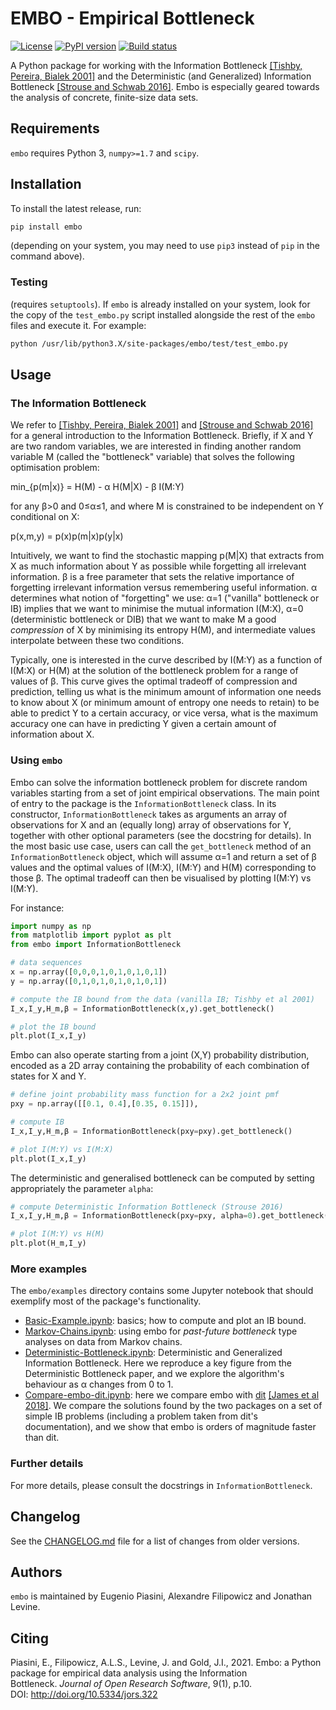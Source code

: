 # EMBO - Empirical Bottleneck
[![License](https://img.shields.io/pypi/l/embo)](https://www.gnu.org/licenses/gpl-3.0.txt)
[![PyPI version](https://img.shields.io/pypi/v/embo.svg)](https://pypi.python.org/pypi/embo/)
[![Build status](https://img.shields.io/gitlab/pipeline/epiasini/embo)](https://gitlab.com/epiasini/embo/pipelines)

A Python package for working with the Information Bottleneck [[Tishby,
Pereira, Bialek 2001]](https://arxiv.org/abs/physics/0004057) and the
Deterministic (and Generalized) Information Bottleneck [[Strouse and
Schwab 2016]](https://arxiv.org/abs/1604.00268). Embo is especially
geared towards the analysis of concrete, finite-size data sets.

## Requirements

`embo` requires Python 3, `numpy>=1.7` and `scipy`.

## Installation
To install the latest release, run:
``` bash
pip install embo
```
(depending on your system, you may need to use `pip3` instead of `pip`
in the command above).

### Testing
(requires `setuptools`). If `embo` is already installed on your
system, look for the copy of the `test_embo.py` script installed
alongside the rest of the `embo` files and execute it. For example:

``` bash
python /usr/lib/python3.X/site-packages/embo/test/test_embo.py
```

## Usage

### The Information Bottleneck
We refer to [[Tishby, Pereira, Bialek
2001]](https://arxiv.org/abs/physics/0004057) and [[Strouse and Schwab
2016]](https://arxiv.org/abs/1604.00268) for a general introduction to
the Information Bottleneck. Briefly, if X and Y are two random
variables, we are interested in finding another random variable M
(called the "bottleneck" variable) that solves the following
optimisation problem:

min_{p(m|x)} = H(M) - α H(M|X) - β I(M:Y)

for any β>0 and 0≤α≤1, and where M is constrained to be independent on
Y conditional on X:

p(x,m,y) = p(x)p(m|x)p(y|x)

Intuitively, we want to find the stochastic mapping p(M|X) that
extracts from X as much information about Y as possible while
forgetting all irrelevant information. β is a free parameter that sets
the relative importance of forgetting irrelevant information versus
remembering useful information. α determines what notion of
"forgetting" we use: α=1 ("vanilla" bottleneck or IB) implies that we
want to minimise the mutual information I(M:X), α=0 (deterministic
bottleneck or DIB) that we want to make M a good *compression* of X by
minimising its entropy H(M), and intermediate values interpolate
between these two conditions.

Typically, one is interested in the curve described by I(M:Y) as a
function of I(M:X) or H(M) at the solution of the bottleneck problem
for a range of values of β. This curve gives the optimal tradeoff of
compression and prediction, telling us what is the minimum amount of
information one needs to know about X (or minimum amount of entropy
one needs to retain) to be able to predict Y to a certain accuracy, or
vice versa, what is the maximum accuracy one can have in predicting Y
given a certain amount of information about X.

### Using `embo`
Embo can solve the information bottleneck problem for discrete random
variables starting from a set of joint empirical observations. The
main point of entry to the package is the `InformationBottleneck`
class. In its constructor, `InformationBottleneck` takes as arguments an
array of observations for X and an (equally long) array of
observations for Y, together with other optional parameters (see the
docstring for details). In the most basic use case, users can call the
`get_bottleneck` method of an `InformationBottleneck` object, which will
assume α=1 and return a set of β values and the optimal values of
I(M:X), I(M:Y) and H(M) corresponding to those β. The optimal tradeoff
can then be visualised by plotting I(M:Y) vs I(M:Y).

For instance:

``` python
import numpy as np
from matplotlib import pyplot as plt
from embo import InformationBottleneck

# data sequences
x = np.array([0,0,0,1,0,1,0,1,0,1])
y = np.array([0,1,0,1,0,1,0,1,0,1])

# compute the IB bound from the data (vanilla IB; Tishby et al 2001)
I_x,I_y,H_m,β = InformationBottleneck(x,y).get_bottleneck()

# plot the IB bound
plt.plot(I_x,I_y)
```

Embo can also operate starting from a joint (X,Y) probability
distribution, encoded as a 2D array containing the probability
of each combination of states for X and Y.

``` python
# define joint probability mass function for a 2x2 joint pmf
pxy = np.array([[0.1, 0.4],[0.35, 0.15]]),

# compute IB
I_x,I_y,H_m,β = InformationBottleneck(pxy=pxy).get_bottleneck()

# plot I(M:Y) vs I(M:X)
plt.plot(I_x,I_y)
```

The deterministic and generalised bottleneck can be computed by
setting appropriately the parameter `alpha`:

``` python
# compute Deterministic Information Bottleneck (Strouse 2016)
I_x,I_y,H_m,β = InformationBottleneck(pxy=pxy, alpha=0).get_bottleneck()

# plot I(M:Y) vs H(M)
plt.plot(H_m,I_y)
```

### More examples
The `embo/examples` directory contains some Jupyter notebook that
should exemplify most of the package's functionality.

- [Basic-Example.ipynb](embo/examples/Basic-Example.ipynb): basics;
  how to compute and plot an IB bound.
- [Markov-Chains.ipynb](embo/examples/Markov-Chains.ipynb): using embo
  for *past-future bottleneck* type analyses on data from Markov
  chains.
- [Deterministic-Bottleneck.ipynb](embo/examples/Deterministic-Bottleneck.ipynb):
  Deterministic and Generalized Information Bottleneck. Here we
  reproduce a key figure from the Deterministic Bottleneck paper, and
  we explore the algorithm's behaviour as α changes from 0 to 1.
- [Compare-embo-dit.ipynb](embo/examples/Compare-embo-dit.ipynb): here
  we compare embo with [dit](https://pypi.org/project/dit) [[James et
  al 2018]](https://doi.org/10.21105/joss.00738). We compare the
  solutions found by the two packages on a set of simple IB problems
  (including a problem taken from dit's documentation), and we show
  that embo is orders of magnitude faster than dit.

### Further details
For more details, please consult the docstrings in
`InformationBottleneck`.

## Changelog
See the [CHANGELOG.md](CHANGELOG.md) file for a list of changes from
older versions.

## Authors
`embo` is maintained by Eugenio Piasini, Alexandre Filipowicz and
Jonathan Levine.

## Citing
Piasini, E., Filipowicz, A.L.S., Levine, J. and Gold, J.I., 2021. Embo: a Python package for empirical data analysis using the Information Bottleneck. *Journal of Open Research Software*, 9(1), p.10. DOI: http://doi.org/10.5334/jors.322
